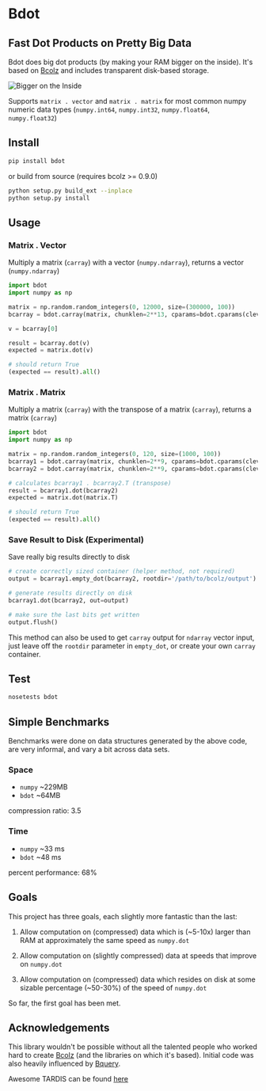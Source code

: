# Bdot
## Fast Dot Products on Pretty Big Data


Bdot does big dot products (by making your RAM bigger on the inside). It's based on [Bcolz](https://github.com/Blosc/bcolz/) and includes transparent disk-based storage.

![Bigger on the Inside](https://31.media.tumblr.com/dcd82ee9cc541ef6774572e9110de082/tumblr_inline_n3eq30Vjhh1rnbe7i.gif)


Supports `matrix . vector` and `matrix . matrix` for most common numpy numeric data types (`numpy.int64`, `numpy.int32`, `numpy.float64`, `numpy.float32`)

## Install
```bash
pip install bdot
```

or build from source (requires bcolz >= 0.9.0)

```bash
python setup.py build_ext --inplace
python setup.py install
```

## Usage

### Matrix . Vector

Multiply a matrix (`carray`) with a vector (`numpy.ndarray`), returns a vector (`numpy.ndarray`)

```python
import bdot
import numpy as np

matrix = np.random.random_integers(0, 12000, size=(300000, 100))
bcarray = bdot.carray(matrix, chunklen=2**13, cparams=bdot.cparams(clevel=2))

v = bcarray[0]

result = bcarray.dot(v)
expected = matrix.dot(v)

# should return True
(expected == result).all()

```

### Matrix . Matrix

Multiply a matrix (`carray`) with the transpose of a matrix (`carray`), returns a matrix (`carray`)

```python
import bdot
import numpy as np

matrix = np.random.random_integers(0, 120, size=(1000, 100))
bcarray1 = bdot.carray(matrix, chunklen=2**9, cparams=bdot.cparams(clevel=2))
bcarray2 = bdot.carray(matrix, chunklen=2**9, cparams=bdot.cparams(clevel=2))

# calculates bcarray1 . bcarray2.T (transpose)
result = bcarray1.dot(bcarray2)
expected = matrix.dot(matrix.T)

# should return True
(expected == result).all()

```
### Save Result to Disk (Experimental)
Save really big results directly to disk

```python
# create correctly sized container (helper method, not required)
output = bcarray1.empty_dot(bcarray2, rootdir='/path/to/bcolz/output')

# generate results directly on disk
bcarray1.dot(bcarray2, out=output)

# make sure the last bits get written
output.flush()
```

This method can also be used to get `carray` output for `ndarray` vector input, just leave off the `rootdir` parameter in `empty_dot`, or create your own `carray` container.
 
## Test

```python
nosetests bdot
```

## Simple Benchmarks

Benchmarks were done on data structures generated by the above code, are very informal, and vary a bit across data sets.

### Space

* `numpy` ~229MB
* `bdot` ~64MB

compression ratio: 3.5

### Time

* `numpy` ~33 ms
* `bdot` ~48 ms

percent performance: 68%

## Goals

This project has three goals, each slightly more fantastic than the last:

1. Allow computation on (compressed) data which is (~5-10x) larger than RAM at approximately the same speed as `numpy.dot`


2. Allow computation on (slightly compressed) data at speeds that improve on `numpy.dot`


3. Allow computation on (compressed) data which resides on disk at some sizable percentage (~50-30%) of the speed of `numpy.dot`


So far, the first goal has been met.


## Acknowledgements

This library wouldn't be possible without all the talented people who worked hard to create [Bcolz](https://github.com/Blosc/bcolz/) (and the libraries on which it's based). Initial code was also heavily influenced by [Bquery](https://github.com/visualfabriq/bquery).

Awesome TARDIS can be found [here](https://youtu.be/dUBxHd3bMhg?t=1m5s)
